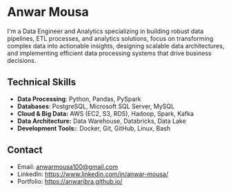 # Anwar Mousa

I'm a Data Engineer and Analytics specializing in building robust data pipelines, ETL processes, and analytics solutions, focus on transforming complex data into actionable insights, designing scalable data architectures, and implementing efficient data processing systems that drive business decisions.

## Technical Skills
- **Data Processing**: Python, Pandas, PySpark
- **Databases**: PostgreSQL, Microsoft SQL Server, MySQL 
- **Cloud & Big Data:** AWS (EC2, S3, RDS), Hadoop, Spark, Kafka
- **Data Architecture:** Data Warehouse, Databricks, Data Lake
- **Development Tools:**: Docker, Git, GitHub, Linux, Bash

## Contact
-  Email: anwarmousa100@gmail.com
-  LinkedIn: https://www.linkedin.com/in/anwar-mousa/
-  Portfolio: https://anwaribra.github.io/




